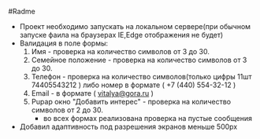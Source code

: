 #Radme
- Проект необходимо запускать на локальном сервере(при обычном запуске фаила на браузерах IE,Edge отображения не будет)
 - Валидация в поле формы:
    1) Имя - проверка на количество символов от 3 до 30.
    2) Семейное положение - проверка на количество символов от 3 до 30.
    3) Телефон - проверка на количество символов(только цифры 11шт 74405543212 ) либо номер в формате ( +7 (440) 554-32-12 )
    4) Email - в  формате ( vitalya@gora.ru )
    5) Pupap окно "Добавить интерес" - проверка на количество символов от 2 до 30.
       * во всех формах реализована проверка на пустые сообщения
 - Добавил адаптивность под разрешения  экранов меньше 500px  
    
